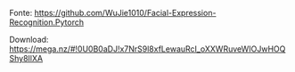 Fonte: https://github.com/WuJie1010/Facial-Expression-Recognition.Pytorch

Download: https://mega.nz/#!0U0B0aDJ!x7NrS9l8xfLewauRcI_oXXWRuveWIOJwHOQShy8IlXA
